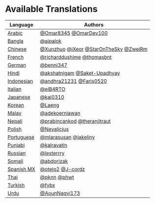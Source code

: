 # Available Translations

| Language                        | Authors                                 |
|---------------------------------|-----------------------------------------|
| [Arabic](./README.ar.md)                 | [@Omar8345](https://github.com/Omar8345) [@OmarDev100](https://github.com/OmarDev100)                | 
| [Bangla](./README.bn_bd.md)              | [@ajpalok](https://github.com/ajpalok)                                                               | 
| [Chinese](https://bit.ly/3kE3Ezc)        | [@Xunzhuo](https://github.com/Xunzhuo) [@iXeor](https://github.com/iXeor) [@StarOnTheSky](https://github.com/StarOnTheSky) [@ZweiRm](https://github.com/ZweiRm)| 
| [French](./README.fr.md)                 | [@richarddushime](https://github.com/richarddushime) [@thomasbnt](https://github.com/thomasbnt)                                                 | 
| [German](./README.de.md)                 | [@benni347](https://github.com/benni347)                                                             | 
| [Hindi](./README.hi.md)                  | [@akshatnigam](https://github.com/akshatnigam) [@Saket-Upadhyay](https://github.com/Saket-Upadhyay)  | 
| [Indonesian](https://bit.ly/3yeTRrI)     | [@andhra21231](https://github.com/andhra21231) [@Faris0520](https://github.com/Faris0520)            | 
| [Italian](./README.it.md)                | [@elB4RTO](https://github.com/elB4RTO)                                                               | 
| [Japanese](https://bit.ly/38TCVfm)       | [@kai0310](https://github.com/kai0310)                                                               | 
| [Korean](https://bit.ly/3MS4owN)         | [@Laeng](https://github.com/Laeng)                                                                   | 
| [Malay](./README.may.md)                 | [@adekoerniawan](https://github.com/adekoerniawan)                                                   | 
| [Nepali](./README.np.md)                 | [@prabincankod](https://github.com/prabincankod) [@theranjitraut](https://github.com/theranjitraut)  | 
| [Polish](https://bit.ly/38c411k)         | [@Nevalicjus](https://github.com/Nevalicjus)                                                         | 
| [Portuguese](https://bit.ly/3LI8kAc)     | [@mlarasusan](https://github.com/mlarasusan) [@jakeliny](https://github.com/jakeliny)                | 
| [Punjabi]()                              | [@kalrayatin](https://github.com/kalrayatin)                                                         | 
| [Russian](https://bit.ly/3w7d7EL)        | [@lesterrry](https://github.com/lesterrry)                                                           | 
| [Somali](./README.so.md)                 | [@abdorizak](https://github.com/abdorizak)                                                           | 
| [Spanish MX](https://bit.ly/3wqpwUz)     | [@otelo2](https://github.com/otelo2) [@J-cordz](https://github.com/J-cordz)                          | 
| [Thai](./README.th.md)                   | [@pknn](https://github.com/pknn) [@phwt](https://github.com/phwt)                                    | 
| [Turkish](./README.tr.md)                | [@fybx](https://github.com/fybx)                                                                     | 
| [Urdu](./README.ar.md)                   | [@AounNaqvi173](https://github.com/AounNaqvi173)                                                     | 

